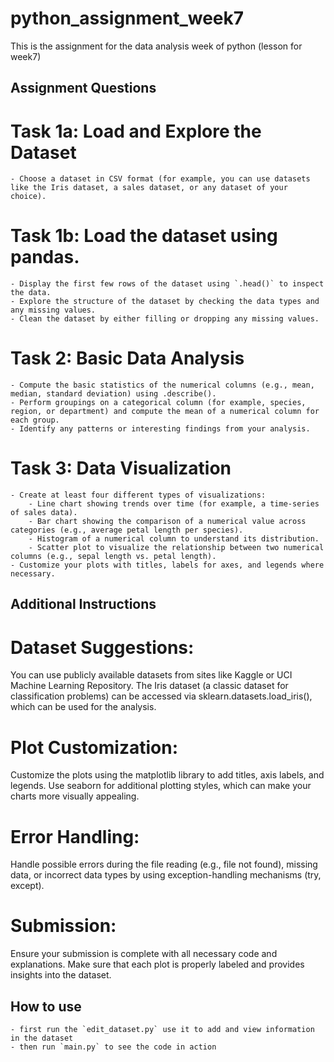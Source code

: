 # python_assignment_week7
This is the assignment for the data analysis week of python (lesson for week7)

## Assignment Questions
# Task 1a: Load and Explore the Dataset
    - Choose a dataset in CSV format (for example, you can use datasets like the Iris dataset, a sales dataset, or any dataset of your choice).

# Task 1b: Load the dataset using pandas.
    - Display the first few rows of the dataset using `.head()` to inspect the data.
    - Explore the structure of the dataset by checking the data types and any missing values.
    - Clean the dataset by either filling or dropping any missing values.

# Task 2: Basic Data Analysis
    - Compute the basic statistics of the numerical columns (e.g., mean, median, standard deviation) using .describe().
    - Perform groupings on a categorical column (for example, species, region, or department) and compute the mean of a numerical column for each group.
    - Identify any patterns or interesting findings from your analysis.

# Task 3: Data Visualization
    - Create at least four different types of visualizations:
        - Line chart showing trends over time (for example, a time-series of sales data).
        - Bar chart showing the comparison of a numerical value across categories (e.g., average petal length per species).
        - Histogram of a numerical column to understand its distribution.
        - Scatter plot to visualize the relationship between two numerical columns (e.g., sepal length vs. petal length).
    - Customize your plots with titles, labels for axes, and legends where necessary.

## Additional Instructions

# Dataset Suggestions:

You can use publicly available datasets from sites like Kaggle or UCI Machine Learning Repository.
The Iris dataset (a classic dataset for classification problems) can be accessed via sklearn.datasets.load_iris(), which can be used for the analysis.

# Plot Customization:

Customize the plots using the matplotlib library to add titles, axis labels, and legends.
Use seaborn for additional plotting styles, which can make your charts more visually appealing.

# Error Handling:

Handle possible errors during the file reading (e.g., file not found), missing data, or incorrect data types by using exception-handling mechanisms (try, except).

# Submission:

Ensure your submission is complete with all necessary code and explanations. Make sure that each plot is properly labeled and provides insights into the dataset.

## How to use

    - first run the `edit_dataset.py` use it to add and view information in the dataset
    - then run `main.py` to see the code in action